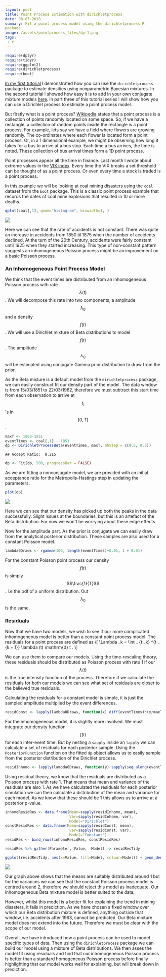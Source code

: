 ```yaml
---
layout: post
title: Point Process Estimation with dirichletprocess
date: 08-03-2018
summary: Fit a point process model using the dirichletprocess R
package.
image: /assets/pointprocess_files/dp-1.png
tags:
 - r
---
```


``` r
require(dplyr)
require(tidyr)
require(ggplot2)
require(dirichletprocess)
require(boot)
```

[In my first tutorial](http://dm13450.github.io/2018/02/01/Dirichlet-Density.html) I demonstrated how you can use the `dirichletprocess` package to estimate densities using nonparametric Bayesian mixtures. In the second tutorial I showed how easy it is to add in your own conjugate mixture models [here](http://dm13450.github.io/2018/02/21/Custom-Distributions-Conjugate.html). In part three of this tutorial series I will show how you can use a Dirichlet process to estimate a point process model.

But firstly what is a point process? [Wikipedia](https://en.wikipedia.org/wiki/Point_process) states that a point process is a collection of points randomly located on some space. So, if we have a rectangle, a collection of random points inside the rectangle is a point process. For example, lets say we have a field where flowers are growing randomly. The co-ordinates where each flower is located form a point process. Or, in a 1 dimensional example, we might be observing how long it takes for a bus to arrive at a bus stop. Each time a bus arrives, the time is noted. These collection of bus arrival times form a 1D point process.

Point processes appear all the time in finance. Last month I wrote
about extreme values in the
[VIX index](http://dm13450.github.io/2018/02/12/Vix-Extreme.html). Every
time the VIX breaks a set threshold can be thought of as a point
process. Or even every time a stock is traded is a point process. 

In this example we will be looking at coal mining disasters using the
`coal` dataset from the `boot` package. This is a classic point
process example that records the dates of coal mine explosions that resulted in 10 or more deaths.

``` r
qplot(coal[,1], geom="histogram", binwidth=1, )
```

![](/assets/pointprocess_files/unnamed-chunk-2-1.png)

Here we can see that the rate of accidents is not constant. There was quite an increase in accidents from 1850 til 1875 when the number of accidents declined. At the turn of the 20th Century, accidents were fairly constant until 1925 when they started increasing. This type of non-constant pattern suggests an inhomogeneous Poisson process might be an improvement on a basic Poisson process.

### An Inhomogeneous Point Process Model

We think that the event times are distributed from an inhomogeneous Poisson process with rate $$λ(t)$$. We will decompose this rate into two components, a amplitude $$λ_0$$ and a density $$f(t)$$. We will use a Dirichlet mixture of Beta distributions to model $$f(t)$$. The amplitude $$λ_0$$ will be estimated using conjugate Gamma prior distribution to draw from the prior.

As the Beta mixture is a default model from the `dirichletprocess`
package, we can easily construct fit our density part of the
model. The data window is from 15/03/1851 to 22/03/1962, therefore we
must subtract this start time from each observation to arrive at
$$t_i$$'s in $$\left[0, T \right]$$.

``` r
maxT <- 1963-1851
eventTimes <- coal[,1] - 1851
dp <- DirichletProcessBeta(eventTimes, maxT, mhStep = c(0.5, 0.5))
```

    ## Accept Ratio:  0.215

``` r
dp <- Fit(dp, 500, progressBar = FALSE)
```

As we are fitting a nonconjugate model, we are provided with an initial acceptance ratio for the Metropolis-Hastings step in updating the parameters.

``` r
plot(dp)
```

![](/assets/pointprocess_files/dp-1.png)

Here we can see that our density has picked up both the peaks in the
data successfully. Slight issues at the boundaries, but this is an
artefact of the Beta distribution. For now we won't be worrying about
these edge effects. 

Now for the amplitude part. As the prior is conjugate we can easily
draw from the analytical posterior distribution. These samples are also used for a constant Poisson model.

``` r
lambda0Draws <- rgamma(100, length(eventTimes)+0.01, 1 + 0.01)
```

For the constant Poisson point process our density $$f(t)$$ is simply
$$\frac{1}{T}$$. I.e the pdf of a uniform distribution. Out $$\lambda
_0$$ is the same. 

### Residuals

Now that we have two models, we wish to see if our more complicated
inhomogeneous model is better than a constant point process model. The
residuals for a point process are defined as
\\[ \Lambda \_k = \int \_ {t \_k} ^{t \_ {k + 1}} \lambda (t) \mathrm{d} t . \\]

We can use them to compare our models. Using the time-rescaling
theory, these residuals should be distributed as Poisson process with
rate 1 if our $$\lambda (t)$$ is the true intensity function of the
process. Therefore if we calculate the residuals for both our models
we can see what set of residuals are closer to the believed true
residuals.  

Calculating the residuals for a constant model is simple, it is just the sampled amplitude multiplied by the event differences.

``` r
residConst <- lapply(lambda0Draws, function(x) diff(eventTimes)*(x/maxT))
```

For the inhomogeneous model, it is slightly more involved. We must integrate our density function $$f(t)$$ for each inter-event time. But by nesting a `sapply` inside an `lapply` we can calculate a set of residuals for each posterior sample. Using the `PosteriorFunction` function on the fitted `dp` object allows us to easily sample from the posterior distribution of the Dirichlet process.

``` r
residInhomo <- lapply(lambda0Draws, function(y) sapply(seq_along(eventTimes)[-length(eventTimes)], function(i) integrate(PosteriorFunction(dp), lower=eventTimes[i], upper=eventTimes[i+1])$value * y))
```

Using residual theory, we know that the residuals are distributed as a
Poisson process with rate 1. That means that mean and variance of the
residuals are also 1. As we have calculated the residuals for each
posterior simulation we can then calculate a distribution of the
mean and variance for each model. As we know that these should be 1 this allows us to arrive at a posterior p-value.

``` r
inhomoResidRes <- data.frame(Mean=sapply(residInhomo, mean),
                             Var=sapply(residInhomo, var),
                             Model="Dirichlet")
constResidRes <- data.frame(Mean=sapply(residConst, mean),
                             Var=sapply(residConst, var),
                             Model="Constant")
residRes <- bind_rows(inhomoResidRes, constResidRes)

residRes %>% gather(Parameter, Value, -Model) -> residResTidy

ggplot(residResTidy, aes(x=Value, fill=Model, colour=Model)) + geom_density() + facet_wrap(~Parameter) + geom_vline(xintercept = 1)
```

![](/assets/pointprocess_files/posteriorp-1.png)

Our graph above shows that the means are suitably distributed around 1 but for the variances we can see that the constant Poisson process model is centred around 2, therefore we should reject this model as inadequate. Our inhomogeneous Beta mixture model is better suited to the data.

However, whilst this model is a better fit for explaining the trend in mining disasters, it fails in prediction. As we have chosen a fixed window over which our Beta distribution mixture is defined, anything outside that window, i.e. accidents after 1963, cannot be predicted. Our Beta mixture model does not extend into the future. Therefore we must be clear with the scope of our model.

Overall, we have introduced how a point process can be used to model specific types of data. Then using the `dirichletprocess` package we can build our model using a mixture of Beta distributions. We then asses the model fit using residuals and find that our inhomogeneous Poisson process is better than a standard homogeneous Poisson process before finally highlighting that our model works well for explaining, but will break down in prediction.

